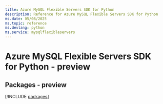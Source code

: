 ```yaml
---
title: Azure MySQL Flexible Servers SDK for Python
description: Reference for Azure MySQL Flexible Servers SDK for Python
ms.date: 05/08/2025
ms.topic: reference
ms.devlang: python
ms.service: mysqlflexibleservers
---
```

# Azure MySQL Flexible Servers SDK for Python - preview
## Packages - preview
[!INCLUDE [packages](mysql-flexible-servers-index.md)]